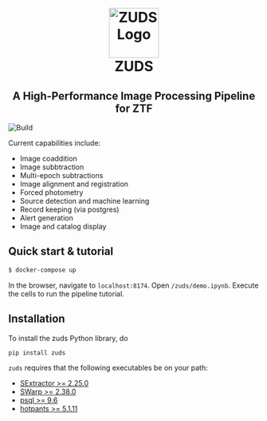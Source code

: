 <h1 align="center">
  <br>
  <img
    src="https://avatars2.githubusercontent.com/u/63957543?s=400&u=ebbfb09abc72ec77cf865a17d13918231985c236&v=4"
    alt="ZUDS Logo"
    width="100px"
  />
  <br>
  ZUDS
  <br>
</h1>

<h2 align="center">
A High-Performance Image Processing Pipeline for ZTF
</h2>

![Build](https://github.com/zuds-survey/zuds-pipeline/workflows/build-and-test/badge.svg)

Current capabilities include:

  * Image coaddition
  * Image subbtraction
  * Multi-epoch subtractions
  * Image alignment and registration
  * Forced photometry 
  * Source detection and machine learning
  * Record keeping (via postgres)
  * Alert generation
  * Image and catalog display
  
## Quick start & tutorial
```bash
$ docker-compose up
```

In the browser, navigate to `localhost:8174`. Open 
`/zuds/demo.ipynb`. Execute the cells to run the pipeline tutorial.
  
## Installation

To install the zuds Python library, do

    pip install zuds
    

`zuds` requires that the following executables be on your path:

  * [SExtractor >= 2.25.0](https://github.com/astromatic/sextractor)
  * [SWarp >= 2.38.0](https://github.com/astromatic/swarp)
  * [psql >= 9.6](https://www.postgresql.org/)
  * [hotpants >= 5.1.11](https://github.com/zuds-survey/hotpants)

